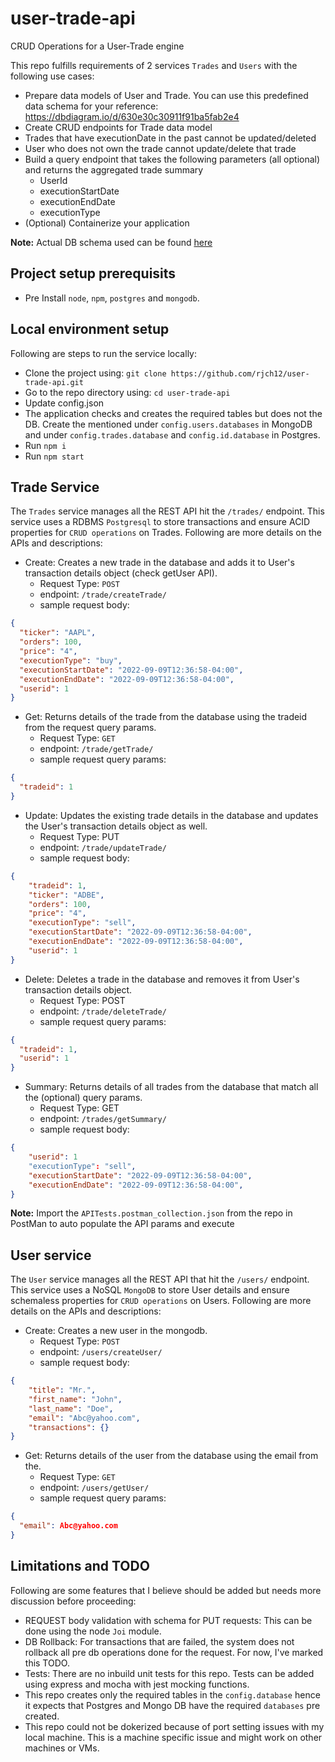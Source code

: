 # user-trade-api
CRUD Operations for a User-Trade engine


This repo fulfills requirements of 2 services `Trades` and `Users` with the following use cases:
- Prepare data models of User and Trade. You can use this predefined data schema for your
reference: https://dbdiagram.io/d/630e30c30911f91ba5fab2e4
- Create CRUD endpoints for Trade data model
- Trades that have executionDate in the past cannot be updated/deleted
- User who does not own the trade cannot update/delete that trade
- Build a query endpoint that takes the following parameters (all optional) and returns the aggregated trade summary
  - UserId
  - executionStartDate
  - executionEndDate
  - executionType
- (Optional) Containerize your application

**Note:** Actual DB schema used can be found [here](https://dbdiagram.io/d/631611c10911f91ba53c0882)

## Project setup prerequisits
- Pre Install `node`, `npm`, `postgres` and `mongodb`.

## Local environment setup
Following are steps to run the service locally:
- Clone the project using: `git clone https://github.com/rjch12/user-trade-api.git`
- Go to the repo directory using: `cd user-trade-api`
- Update config.json
- The application checks and creates the required tables but does not the DB. Create the mentioned under `config.users.databases` in MongoDB and under `config.trades.database` and `config.id.database` in Postgres.
- Run `npm i`
- Run `npm start`

## Trade Service
The `Trades` service manages all the REST API hit the `/trades/` endpoint. This service uses a RDBMS `Postgresql` to store transactions and 
ensure ACID properties for `CRUD operations` on Trades. Following are more details on the APIs and descriptions:

- Create: Creates a new trade in the database and adds it to User's transaction details object (check getUser API).
  - Request Type: `POST`<br />
  - endpoint: `/trade/createTrade/`<br />
  - sample request body: <br />
```json
{
  "ticker": "AAPL",
  "orders": 100,
  "price": "4",
  "executionType": "buy",
  "executionStartDate": "2022-09-09T12:36:58-04:00",
  "executionEndDate": "2022-09-09T12:36:58-04:00",
  "userid": 1
}
```
- Get: Returns details of the trade from the database using the tradeid from the request query params.
  - Request Type: `GET`
  - endpoint: `/trade/getTrade/`
  - sample request query params: 
```json
{
  "tradeid": 1
}
```
- Update: Updates the existing trade details in the database and updates the User's transaction details object as well.
  - Request Type: PUT
  - endpoint: `/trade/updateTrade/`
  - sample request body: 
```json
{
    "tradeid": 1,
    "ticker": "ADBE",
    "orders": 100,
    "price": "4",
    "executionType": "sell",
    "executionStartDate": "2022-09-09T12:36:58-04:00",
    "executionEndDate": "2022-09-09T12:36:58-04:00",
    "userid": 1
}
```
- Delete: Deletes a trade in the database and removes it from User's transaction details object.
  - Request Type: POST
  - endpoint: `/trade/deleteTrade/`
  - sample request query params: 
```json
{
  "tradeid": 1,
  "userid": 1
}
```
- Summary: Returns details of all trades from the database that match all the (optional) query params.
  - Request Type: GET
  - endpoint: `/trades/getSummary/`
  - sample request body: 
```json
{
    "userid": 1
    "executionType": "sell",
    "executionStartDate": "2022-09-09T12:36:58-04:00",
    "executionEndDate": "2022-09-09T12:36:58-04:00",
}
```

**Note:** Import the `APITests.postman_collection.json` from the repo in PostMan to auto populate the API params and execute 

## User service 
The `User` service manages all the REST API that hit the `/users/` endpoint. This service uses a NoSQL `MongoDB` to store User details and 
ensure schemaless properties for `CRUD operations` on Users. Following are more details on the APIs and descriptions:

- Create: Creates a new user in the mongodb.
  - Request Type: `POST`
  - endpoint: `/users/createUser/`
  - sample request body: 
```json
{
    "title": "Mr.",
    "first_name": "John",
    "last_name": "Doe",
    "email": "Abc@yahoo.com",
    "transactions": {}
}
```
- Get: Returns details of the user from the database using the email from the.
  - Request Type: `GET`
  - endpoint: `/users/getUser/`
  - sample request query params: 
```json
{
  "email": Abc@yahoo.com
}
```

## Limitations and TODO
Following are some features that I believe should be added but needs more discussion before proceeding:
- REQUEST body validation with schema for PUT requests: This can be done using the node `Joi` module.
- DB Rollback: For transactions that are failed, the system does not rollback all pre db operations done for the request. For now, I've marked this TODO.
- Tests: There are no inbuild unit tests for this repo. Tests can be added using express and mocha with jest mocking functions.
- This repo creates only the required tables in the `config.database` hence it expects that Postgres and Mongo DB have the required `databases` pre created.
- This repo could not be dokerized because of port setting issues with my local machine. This is a machine specific issue and might work on other machines or VMs. 
